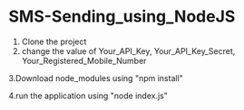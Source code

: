 # SMS-Sending_using_NodeJS

1. Clone the project 
2. change the value of Your_API_Key, Your_API_Key_Secret, Your_Registered_Mobile_Number

3.Download node_modules using "npm install"

4.run the application using "node index.js"

